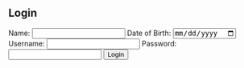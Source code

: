 <!DOCTYPE html>
<html lang="en">
<head>
    <meta charset="UTF-8">
    <meta name="viewport" content="width=device-width, initial-scale=1.0">
    <link rel="stylesheet" href="styles.css">
    <title>Login Page</title>
</head>
<body>
    <div class="container">
        <form action="your_server_script" method="POST">
            <h2>Login</h2>
            <label for="name">Name:</label>
            <input type="text" id="name" name="name" required>
            <label for="dob">Date of Birth:</label>
            <input type="date" id="dob" name="dob" required>
            <label for="username">Username:</label>
            <input type="text" id="username" name="username" required>
            <label for="password">Password:</label>
            <input type="password" id="password" name="password" required>
            <button type="submit">Login</button>
        </form>
    </div>
</body>
</html>
